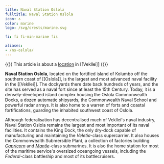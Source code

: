 ```yaml
---
title: Naval Station Oslola
fulltitle: Naval Station Oslola
icon: ⚓️
color: marine
logo: /svg/crests/marine.svg

fi: fi fi-min-marine fis

aliases:
- /ns-oslola/
---
```

{{<note series>}}
 This article is about a [location](/factbook/landscape/places) in [[Vekllei]]
{{</note>}}

**Naval Station Oslola**, located on the fortified island of Kolumbo off the southern coast of [[Oslola]], is the largest and most advanced naval facility in the [[Vekllei]]. The dockyards there date back hundreds of years, and the site has served as a naval fort since at least the 15th Century. Today, it is a densely-developed island complex housing the Oslola Commonwealth Docks, a dozen automatic shipyards, the Commonwealth Naval School and powerful radar arrays. It is also home to a warren of forts and coastal fortifications, guarding the inhabited southwest coast of Oslola.

Although federalisation has decentralised much of Vekllei's naval industry, Naval Station Oslola remains the largest and most important of its naval facilities. It contains the King Dock, the only dry-dock capable of manufacturing and maintaining the *Veletia*-class supercarrier. It also houses the Commonwealth Submersible Plant, a collection of factories building [*Capricorn*](/capricorn-class/) and [*Mantle*](/mantle-class/)-class submarines. It is also the home station for most of the maritime service's oversized oceangoing vessels, including the *Federal*-class battleship and most of its battlecruisers.